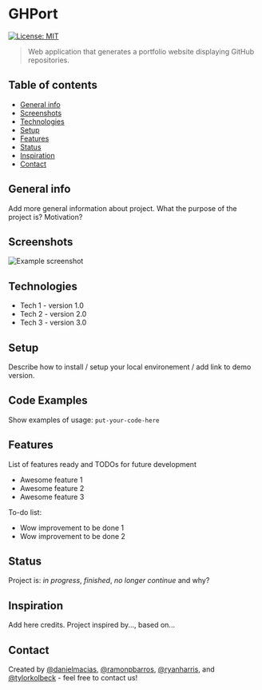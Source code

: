 # GHPort

[![License: MIT](https://img.shields.io/badge/License-MIT-blue.svg)](https://github.com/ramonpbarros/)

> Web application that generates a portfolio website displaying GitHub repositories.

## Table of contents

- [General info](#general-info)
- [Screenshots](#screenshots)
- [Technologies](#technologies)
- [Setup](#setup)
- [Features](#features)
- [Status](#status)
- [Inspiration](#inspiration)
- [Contact](#contact)

## General info

Add more general information about project. What the purpose of the project is? Motivation?

## Screenshots

![Example screenshot](./img/screenshot.png)

## Technologies

- Tech 1 - version 1.0
- Tech 2 - version 2.0
- Tech 3 - version 3.0

## Setup

Describe how to install / setup your local environement / add link to demo version.

## Code Examples

Show examples of usage:
`put-your-code-here`

## Features

List of features ready and TODOs for future development

- Awesome feature 1
- Awesome feature 2
- Awesome feature 3

To-do list:

- Wow improvement to be done 1
- Wow improvement to be done 2

## Status

Project is: _in progress_, _finished_, _no longer continue_ and why?

## Inspiration

Add here credits. Project inspired by..., based on...

## Contact

Created by [@danielmacias](https://github.com/macias-daniel), [@ramonpbarros](https://ramonpbarros.github.io/), [@ryanharris](https://github.com/ryan-harris), and [@tylorkolbeck](https://github.com/tylorkolbeck) - feel free to contact us!

